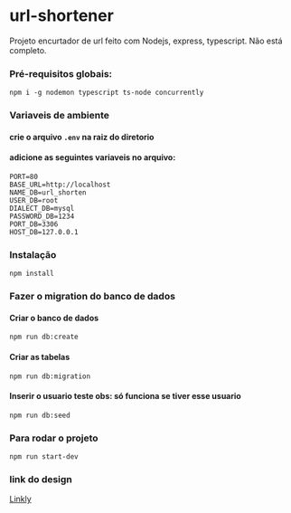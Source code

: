 # url-shortener
Projeto encurtador de url feito com Nodejs, express, typescript. 
Não está completo.

### Pré-requisitos globais:
`npm i -g nodemon typescript ts-node concurrently`

### Variaveis de ambiente
#### crie o arquivo `.env` na raiz do diretorio
#### adicione as seguintes variaveis no arquivo: 
```
PORT=80
BASE_URL=http://localhost
NAME_DB=url_shorten
USER_DB=root
DIALECT_DB=mysql
PASSWORD_DB=1234
PORT_DB=3306
HOST_DB=127.0.0.1
```
### Instalação
`npm install` 

### Fazer o migration do banco de dados
#### Criar o banco de dados
`npm run db:create` 
#### Criar as tabelas
`npm run db:migration`
#### Inserir o usuario teste obs: só funciona se tiver esse usuario
`npm run db:seed`

### Para rodar o projeto
`npm run start-dev`

### link do design
[Linkly](https://www.figma.com/community/file/1238543222697425130/URL-Shorter-Website-Design)